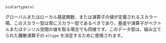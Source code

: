 ```
scalartype(x)
```

グローバルまたはローカル基底関数、または演算子の値が定義されるスカラー場。このスカラー型は常にスカラー型であるべきであり、基底や演算子がベクトルまたはテンソル空間の値を取る場合でも同様です。このデータ型は、組み立てられた離散演算子の `eltype` を決定するために使用されます。
